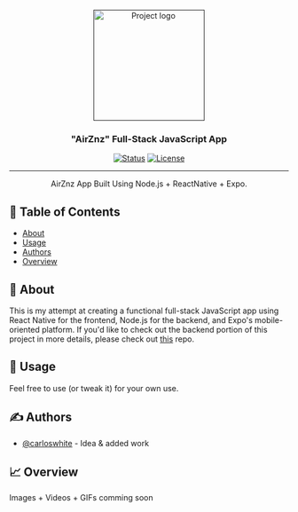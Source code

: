 <p align="center">
  <a href="" rel="noopener">
 <img width=200px height=200px src="https://cdn0.iconfinder.com/data/icons/picons-social/57/68-airbnb-2-512.png" alt="Project logo"></a>
</p>

<h3 align="center">"AirZnz" Full-Stack JavaScript App</h3>

<div align="center">

  [![Status](https://img.shields.io/badge/status-active-success.svg)]()
  [![License](https://img.shields.io/badge/license-MIT-blue.svg)](/LICENSE)

</div>

---

<p align="center"> AirZnz App Built Using Node.js + ReactNative + Expo.
    <br> 
</p>

## 📝 Table of Contents
- [About](#about)
- [Usage](#usage)
- [Authors](#authors)
- [Overview](#solutionsoverview)

## 🧐 About <a name = "about"></a>
This is my attempt at creating a functional full-stack JavaScript app using React Native for the frontend, Node.js for the backend, and Expo's mobile-oriented platform. If you'd like to check out the backend portion of this project in more details, please check out <a href="https://github.com/carloswhite/lodging-booking-app">this</a> repo. 

## 🎈 Usage <a name="usage"></a>
Feel free to use (or tweak it) for your own use.

## ✍️  Authors <a name = "authors"></a>
- [@carloswhite](https://github.com/carloswhite) - Idea & added work

## 📈 Overview
Images + Videos + GIFs comming soon



